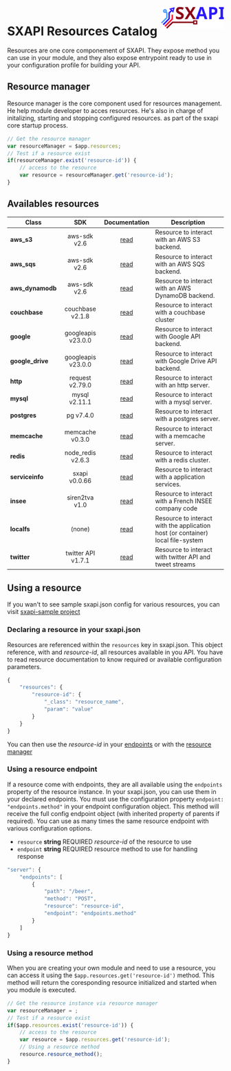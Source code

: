 <img align="right" height="50" src="https://raw.githubusercontent.com/startxfr/sxapi-core/v0.2.24-npm/docs/assets/logo.svg?sanitize=true">

# SXAPI Resources Catalog

Resources are one core componement of SXAPI. They expose method you can use in your module, and they also expose entrypoint ready to use in your configuration profile for building your API.


## Resource manager

Resource manager is the core component used for resources management. He help module developer to acces resources. He's also in charge of initalizing, starting and stopping configured resources. as part of the sxapi core startup process.

```javascript
// Get the resource manager
var resourceManager = $app.resources;
// Test if a resource exist
if(resourceManager.exist('resource-id')) {
    // access to the resource
    var resource = resourceManager.get('resource-id');
}
```

## Availables resources

| Class            | SDK                | Documentation          | Description
|------------------|:------------------:|:----------------------:|------------------------
| **aws_s3**       | aws-sdk v2.6       | [read](aws_s3.md)      | Resource to interact with an AWS S3 backend.
| **aws_sqs**      | aws-sdk v2.6       | [read](aws_sqs.md)     | Resource to interact with an AWS SQS backend.
| **aws_dynamodb** | aws-sdk v2.6       | [read](aws_s3.md)      | Resource to interact with an AWS DynamoDB backend.
| **couchbase**    | couchbase v2.1.8   | [read](couchbase.md)   | Resource to interact with a couchbase cluster
| **google**       | googleapis v23.0.0 | [read](google.md)      | Resource to interact with Google API backend.
| **google_drive** | googleapis v23.0.0 | [read](google_drive.md)| Resource to interact with Google Drive API backend.
| **http**         | request v2.79.0    | [read](http.md)        | Resource to interact with an http server.
| **mysql**        | mysql v2.11.1      | [read](mysql.md)       | Resource to interact with a mysql server.
| **postgres**     | pg v7.4.0          | [read](postgres.md)    | Resource to interact with a postgres server.
| **memcache**     | memcache v0.3.0    | [read](memcache.md)    | Resource to interact with a memcache server.
| **redis**        | node_redis v2.6.3  | [read](redis.md)       | Resource to interact with a redis cluster.
| **serviceinfo**  | sxapi v0.0.66      | [read](serviceinfo.md) | Resource to interact with a application services.
| **insee**        | siren2tva v1.0     | [read](insee.md)       | Resource to interact with a French INSEE company code
| **localfs**      | (none)             | [read](localfs.md)     | Resource to interact with the application host (or container) local file-system
| **twitter**      | twitter API v1.7.1 | [read](twitter.md)     | Resource to interact with twitter API and tweet streams

## Using a resource

If you wan't to see sample sxapi.json config for various resources, you can visit [sxapi-sample project](https://github.com/startxfr/sxapi-sample/tree/v0.0.27-npm/samples)

### Declaring a resource in your sxapi.json

Resources are referenced within the `resources` key in sxapi.json. This object reference, with and *resource-id*, all resources available in you API. You have to read resource documentation to know required or available configuration parameters.

```javascript
{
    "resources": {
        "resource-id": {
            "_class": "resource_name",
            "param": "value"
        }
    }
}
```
You can then use the *resource-id* in your [endpoints](#using-a-resource-endpoint) or with the [resource manager](#using-a-resource-method)

### Using a resource endpoint

If a resource come with endpoints, they are all available using the `endpoints` property of the resource instance. In your sxapi.json, you can use them in your declared endpoints. You must use the configuration property `endpoint: "endpoints.method"` in your endpoint configuration object. This method will receive the full config endpoint object (with inherited property of parents if required). You can use as many times the same resource endpoint with various configuration options.

-   `resource` **string** REQUIRED *resource-id* of the resource to use
-   `endpoint` **string** REQUIRED resource method to use for handling response

```javascript
"server": {
    "endpoints": [
        {
            "path": "/beer",
            "method": "POST",
            "resource": "resource-id",
            "endpoint": "endpoints.method"
        }
    ]
}
```

### Using a resource method

When you are creating your own module and need to use a resource, you can access it using the `$app.resources.get('resource-id')` method. This method will return the coresponding resource initialized and started when you module is executed.

```javascript
// Get the resource instance via resource manager
var resourceManager = ;
// Test if a resource exist
if($app.resources.exist('resource-id')) {
    // access to the resource
    var resource = $app.resources.get('resource-id');
    // Using a resource method
    resource.resource_method();
}
```

